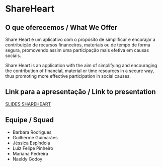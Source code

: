 # ShareHeart
## O que oferecemos / What We Offer
Share Heart é um aplicativo  com o propósito de simplificar e encorajar a contribuição de recursos financeiros, materiais ou de tempo de forma segura, promovendo assim uma participação mais efetiva em causas sociais.

Share Heart is an application with the aim of simplifying and encouraging the contribution of financial, material or time resources in a secure way, thus promoting more effective participation in social causes.

## Link para a apresentação / Link to presentation
[SLIDES SHAREHEART](https://github.com/guilherme-pg/shareheart/blob/master/Mobile%20-%20ShareHeart.pdf)

## Equipe / Squad

- Barbara Rodrigues
- Guilherme Guimarães
- Jéssica Espíndola
- Luiz Felipe Pinheiro
- Mariana Pedreira
- Naeldy Godoy

